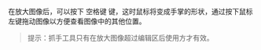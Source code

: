 在放大图像后，可以按下 <kbd>空格键</kbd> 键，这时鼠标将变成手掌的形状，通过按下鼠标 左键拖动图像以方便查看图像中的其他位置。

> 提示：抓手工具只有在放大图像超过编辑区后使用方才有效。

